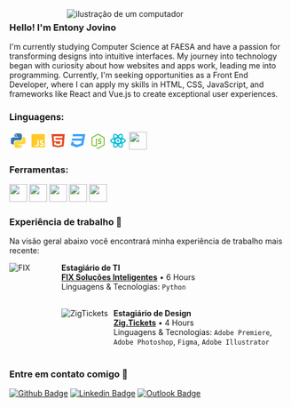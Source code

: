 <img src="https://raw.githubusercontent.com/MicaelliMedeiros/micaellimedeiros/master/image/computer-illustration.png" alt="ilustração de um computador" min-width="400px" max-width="400px" width="400px" align="right">

### Hello! I'm Entony Jovino

<p align="left"> 
I'm currently studying Computer Science at FAESA and have a passion for transforming designs into intuitive interfaces. My journey into technology began with curiosity about how websites and apps work, leading me into programming. Currently, I'm seeking opportunities as a Front End Developer, where I can apply my skills in HTML, CSS, JavaScript, and frameworks like React and Vue.js to create exceptional user experiences.
</p>

### Linguagens:
<p align="left">
  <img height="32" width="32" src="https://raw.githubusercontent.com/PKief/vscode-material-icon-theme/5679eabb0e2369bba208a6819d32a8e2a3ac04d8/icons/python.svg" />
  <img height="32" width="32" src="https://raw.githubusercontent.com/PKief/vscode-material-icon-theme/5679eabb0e2369bba208a6819d32a8e2a3ac04d8/icons/javascript.svg" />
  <img height="32" width="32" src="https://raw.githubusercontent.com/PKief/vscode-material-icon-theme/5679eabb0e2369bba208a6819d32a8e2a3ac04d8/icons/html.svg" />
  <img height="32" width="32" src="https://raw.githubusercontent.com/PKief/vscode-material-icon-theme/5679eabb0e2369bba208a6819d32a8e2a3ac04d8/icons/css.svg" />
  <img height="32" width="32" src="https://raw.githubusercontent.com/PKief/vscode-material-icon-theme/5679eabb0e2369bba208a6819d32a8e2a3ac04d8/icons/nodejs.svg" />
  <img height="32" width="32" src="https://raw.githubusercontent.com/PKief/vscode-material-icon-theme/5679eabb0e2369bba208a6819d32a8e2a3ac04d8/icons/react.svg" />
  <img height="32" width="32" src="https://brandslogos.com/wp-content/uploads/images/large/java-logo-1.png" />
</p>

### Ferramentas:
<p align="left">
  <img height="32" width="32" src="https://upload.wikimedia.org/wikipedia/commons/thumb/f/fb/Adobe_Illustrator_CC_icon.svg/800px-Adobe_Illustrator_CC_icon.svg.png" />
  <img height="32" width="32" src="https://upload.wikimedia.org/wikipedia/commons/thumb/a/af/Adobe_Photoshop_CC_icon.svg/2101px-Adobe_Photoshop_CC_icon.svg.png" />
  <img height="32" width="32" src="https://4.bp.blogspot.com/-LiJZ5I8E7K8/XIe_GeI5glI/AAAAAAAAIuw/4Awu8j8r0P8TKBXzyxyslHEfplOlK9-6QCK4BGAYYCw/s1600/icon%2Bfigma%2Bvector.png" />
  <img height="32" width="32" src="https://upload.wikimedia.org/wikipedia/commons/thumb/c/cb/Adobe_After_Effects_CC_icon.svg/2101px-Adobe_After_Effects_CC_icon.svg.png" />
  <img height="32" width="32" src="https://uxwing.com/wp-content/themes/uxwing/download/brands-and-social-media/visual-studio-code-icon.png" />
</p>

### Experiência de trabalho 💼

Na visão geral abaixo você encontrará minha experiência de trabalho mais recente:

[<img align="left" height="94px" width="94px" alt="FIX" src="https://media.licdn.com/dms/image/C4E0BAQEX7IVsorb2qw/company-logo_200_200/0/1630630812902?e=1721865600&v=beta&t=siaRHoMu0ijEJMCuOxbPdqoNUs0chbrAkwgxLIesT4E"/>](https://fixsi.com.br/)

**Estagiário de TI** \
[**FIX Soluções Inteligentes**](https://fixsi.com.br/) • 6 Hours \
Linguagens & Tecnologias: `Python`\
<br/>

[<img align="left" height="94px" width="94px" alt="ZigTickets" src="https://media.licdn.com/dms/image/D4D0BAQEA561Ws9XxBg/company-logo_200_200/0/1694439830642/superticket_logo?e=1721865600&v=beta&t=ygaAch447_TZjNywtmitF8CWHCvlxstFHJQ0tprnKHI"/>](https://www.zig.tickets/?st=Esp%C3%ADrito%20Santo)

**Estagiário de Design** \
[**Zig.Tickets**](https://www.zig.tickets/?st=Esp%C3%ADrito%20Santo) • 4 Hours  \
Linguagens & Tecnologias: `Adobe Premiere`, `Adobe Photoshop`, `Figma`, `Adobe Illustrator`\
<br/>


### Entre em contato comigo 📩

  [![Github Badge](https://img.shields.io/badge/GitHub--000?style=social&logo=Github&logoColor=black&link=https://github.com/EntonyJovino)](https://github.com/EntonyJovino)
  [![Linkedin Badge](https://img.shields.io/badge/LinkedIn--000?style=social&logo=Linkedin&logoColor=0077B5&link=www.linkedin.com/in/entonyjoviino)](www.linkedin.com/in/entonyjoviino)
  [![Outlook Badge](https://img.shields.io/badge/email--000?style=social&logo=microsoft-outlook&logoColor=0078d4&link=mailto:entonysantos@outlook.com)](mailto:entonysantos@outlook.com)
